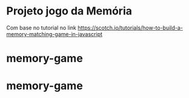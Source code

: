 # Projeto jogo da Memória
Com base no tutorial no link https://scotch.io/tutorials/how-to-build-a-memory-matching-game-in-javascript
# memory-game
# memory-game
